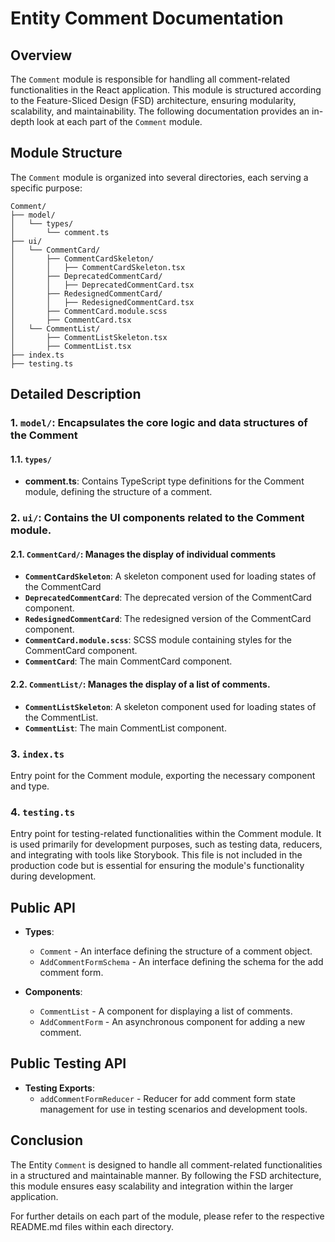 # Entity Comment  Documentation

## Overview
The `Comment` module is responsible for handling all comment-related functionalities in the React application. This module is structured according to the Feature-Sliced Design (FSD) architecture, ensuring modularity, scalability, and maintainability. 
The following documentation provides an in-depth look at each part of the `Comment` module.

## Module Structure

The `Comment` module is organized into several directories, each serving a specific purpose:
```text
Comment/
├── model/
│   └── types/
│       └── comment.ts
├── ui/
│   └── CommentCard/
│       ├── CommentCardSkeleton/
│       │   ├── CommentCardSkeleton.tsx
│       ├── DeprecatedCommentCard/
│       │   ├── DeprecatedCommentCard.tsx
│       ├── RedesignedCommentCard/
│       │   ├── RedesignedCommentCard.tsx
│       ├── CommentCard.module.scss
│       ├── CommentCard.tsx
│   └── CommentList/
│       ├── CommentListSkeleton.tsx
│       ├── CommentList.tsx
├── index.ts
├── testing.ts
```

## Detailed Description

### 1. `model/`: Encapsulates the core logic and data structures of the Comment

#### 1.1. `types/`
- **comment.ts**: Contains TypeScript type definitions for the Comment module, defining the structure of a comment.

### 2. `ui/`: Contains the UI components related to the Comment module.

#### 2.1. `CommentCard/`: Manages the display of individual comments
- **`CommentCardSkeleton`**: A skeleton component used for loading states of the CommentCard
- **`DeprecatedCommentCard`**: The deprecated version of the CommentCard component.
- **`RedesignedCommentCard`**: The redesigned version of the CommentCard component.
- **`CommentCard.module.scss`**: SCSS module containing styles for the CommentCard component.
- **`CommentCard`**: The main CommentCard component.

#### 2.2. `CommentList/`: Manages the display of a list of comments.
- **`CommentListSkeleton`**: A skeleton component used for loading states of the CommentList.
- **`CommentList`**: The main CommentList component.

### 3. `index.ts`

Entry point for the Comment module, exporting the necessary component and type.

### 4. `testing.ts`

Entry point for testing-related functionalities within the Comment module. It is used primarily for development purposes, such as testing data, reducers, and integrating with tools like Storybook. This file is not included in the production code but is essential for ensuring the module's functionality during development.

## Public API

- **Types**:
    - `Comment` - An interface defining the structure of a comment object.
    - `AddCommentFormSchema` - An interface defining the schema for the add comment form.

- **Components**:
    - `CommentList` - A component for displaying a list of comments.
    - `AddCommentForm` - An asynchronous component for adding a new comment.


## Public Testing API
- **Testing Exports**:
    - `addCommentFormReducer` - Reducer for add comment form state management for use in testing scenarios and development tools.

## Conclusion
The Entity `Comment` is designed to handle all comment-related functionalities in a structured and maintainable manner. By following the FSD architecture, this module ensures easy scalability and integration within the larger application.

For further details on each part of the module, please refer to the respective README.md files within each directory.
